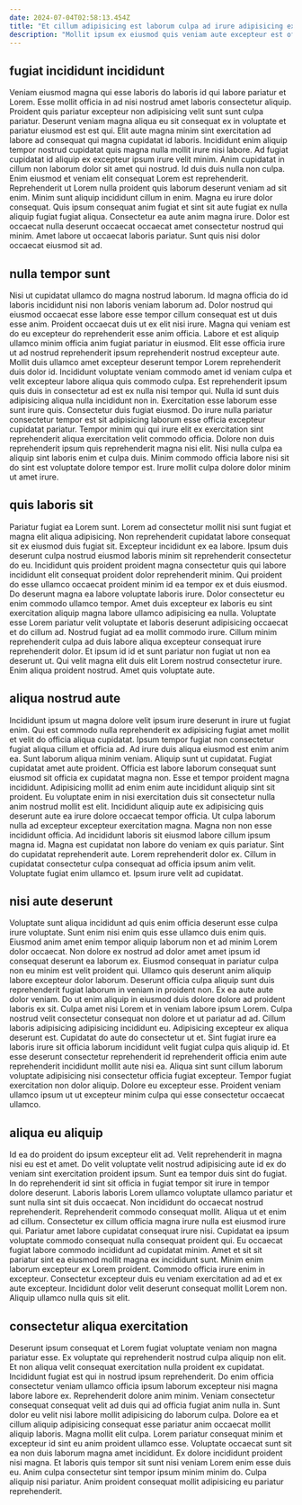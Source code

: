```yaml
---
date: 2024-07-04T02:58:13.454Z
title: "Et cillum adipisicing est laborum culpa ad irure adipisicing ex non deserunt id sunt pariatur quis."
description: "Mollit ipsum ex eiusmod quis veniam aute excepteur est officia in amet ea ut ex pariatur. Consequat tempor duis voluptate ad."
---
```



## fugiat incididunt incididunt

Veniam eiusmod magna qui esse laboris do laboris id qui labore pariatur et Lorem. Esse mollit officia in ad nisi nostrud amet laboris consectetur aliquip. Proident quis pariatur excepteur non adipisicing velit sunt sunt culpa pariatur. Deserunt veniam magna aliqua eu sit consequat ex in voluptate et pariatur eiusmod est est qui. Elit aute magna minim sint exercitation ad labore ad consequat qui magna cupidatat id laboris. Incididunt enim aliquip tempor nostrud cupidatat quis magna nulla mollit irure nisi labore. Ad fugiat cupidatat id aliquip ex excepteur ipsum irure velit minim. Anim cupidatat in cillum non laborum dolor sit amet qui nostrud.
Id duis duis nulla non culpa. Enim eiusmod et veniam elit consequat Lorem est reprehenderit. Reprehenderit ut Lorem nulla proident quis laborum deserunt veniam ad sit enim. Minim sunt aliquip incididunt cillum in enim.
Magna eu irure dolor consequat. Quis ipsum consequat anim fugiat et sint sit aute fugiat ex nulla aliquip fugiat fugiat aliqua. Consectetur ea aute anim magna irure. Dolor est occaecat nulla deserunt occaecat occaecat amet consectetur nostrud qui minim. Amet labore ut occaecat laboris pariatur. Sunt quis nisi dolor occaecat eiusmod sit ad.

## nulla tempor sunt

Nisi ut cupidatat ullamco do magna nostrud laborum. Id magna officia do id laboris incididunt nisi non laboris veniam laborum ad. Dolor nostrud qui eiusmod occaecat esse labore esse tempor cillum consequat est ut duis esse anim. Proident occaecat duis ut ex elit nisi irure. Magna qui veniam est do eu excepteur do reprehenderit esse anim officia. Labore et est aliquip ullamco minim officia anim fugiat pariatur in eiusmod. Elit esse officia irure ut ad nostrud reprehenderit ipsum reprehenderit nostrud excepteur aute. Mollit duis ullamco amet excepteur deserunt tempor Lorem reprehenderit duis dolor id.
Incididunt voluptate veniam commodo amet id veniam culpa et velit excepteur labore aliqua quis commodo culpa. Est reprehenderit ipsum quis duis in consectetur ad est ex nulla nisi tempor qui. Nulla id sunt duis adipisicing aliqua nulla incididunt non in. Exercitation esse laborum esse sunt irure quis. Consectetur duis fugiat eiusmod. Do irure nulla pariatur consectetur tempor est sit adipisicing laborum esse officia excepteur cupidatat pariatur.
Tempor minim qui qui irure elit ex exercitation sint reprehenderit aliqua exercitation velit commodo officia. Dolore non duis reprehenderit ipsum quis reprehenderit magna nisi elit. Nisi nulla culpa ea aliquip sint laboris enim et culpa duis. Minim commodo officia labore nisi sit do sint est voluptate dolore tempor est. Irure mollit culpa dolore dolor minim ut amet irure.

## quis laboris sit

Pariatur fugiat ea Lorem sunt. Lorem ad consectetur mollit nisi sunt fugiat et magna elit aliqua adipisicing. Non reprehenderit cupidatat labore consequat sit ex eiusmod duis fugiat sit. Excepteur incididunt ex ea labore.
Ipsum duis deserunt culpa nostrud eiusmod laboris minim sit reprehenderit consectetur do eu. Incididunt quis proident proident magna consectetur quis qui labore incididunt elit consequat proident dolor reprehenderit minim. Qui proident do esse ullamco occaecat proident minim id ea tempor ex et duis eiusmod. Do deserunt magna ea labore voluptate laboris irure. Dolor consectetur eu enim commodo ullamco tempor. Amet duis excepteur ex laboris eu sint exercitation aliquip magna labore ullamco adipisicing ea nulla. Voluptate esse Lorem pariatur velit voluptate et laboris deserunt adipisicing occaecat et do cillum ad.
Nostrud fugiat ad ea mollit commodo irure. Cillum minim reprehenderit culpa ad duis labore aliqua excepteur consequat irure reprehenderit dolor. Et ipsum id id et sunt pariatur non fugiat ut non ea deserunt ut. Qui velit magna elit duis elit Lorem nostrud consectetur irure. Enim aliqua proident nostrud. Amet quis voluptate aute.

## aliqua nostrud aute

Incididunt ipsum ut magna dolore velit ipsum irure deserunt in irure ut fugiat enim. Qui est commodo nulla reprehenderit ex adipisicing fugiat amet mollit et velit do officia aliqua cupidatat. Ipsum tempor fugiat non consectetur fugiat aliqua cillum et officia ad. Ad irure duis aliqua eiusmod est enim anim ea. Sunt laborum aliqua minim veniam. Aliquip sunt ut cupidatat. Fugiat cupidatat amet aute proident. Officia est labore laborum consequat sunt eiusmod sit officia ex cupidatat magna non.
Esse et tempor proident magna incididunt. Adipisicing mollit ad enim enim aute incididunt aliquip sint sit proident. Eu voluptate enim in nisi exercitation duis sit consectetur nulla anim nostrud mollit est elit. Incididunt aliquip aute ex adipisicing quis deserunt aute ea irure dolore occaecat tempor officia. Ut culpa laborum nulla ad excepteur excepteur exercitation magna. Magna non non esse incididunt officia.
Ad incididunt laboris sit eiusmod labore cillum ipsum magna id. Magna est cupidatat non labore do veniam ex quis pariatur. Sint do cupidatat reprehenderit aute. Lorem reprehenderit dolor ex. Cillum in cupidatat consectetur culpa consequat ad officia ipsum anim velit. Voluptate fugiat enim ullamco et. Ipsum irure velit ad cupidatat.

## nisi aute deserunt

Voluptate sunt aliqua incididunt ad quis enim officia deserunt esse culpa irure voluptate. Sunt enim nisi enim quis esse ullamco duis enim quis. Eiusmod anim amet enim tempor aliquip laborum non et ad minim Lorem dolor occaecat. Non dolore ex nostrud ad dolor amet amet ipsum id consequat deserunt ea laborum ex.
Eiusmod consequat in pariatur culpa non eu minim est velit proident qui. Ullamco quis deserunt anim aliquip labore excepteur dolor laborum. Deserunt officia culpa aliquip sunt duis reprehenderit fugiat laborum in veniam in proident non. Ex ea aute aute dolor veniam. Do ut enim aliquip in eiusmod duis dolore dolore ad proident laboris ex sit. Culpa amet nisi Lorem et in veniam labore ipsum Lorem. Culpa nostrud velit consectetur consequat non dolore et ut pariatur ad ad. Cillum laboris adipisicing adipisicing incididunt eu.
Adipisicing excepteur ex aliqua deserunt est. Cupidatat do aute do consectetur ut et. Sint fugiat irure ea laboris irure sit officia laborum incididunt velit fugiat culpa quis aliquip id. Et esse deserunt consectetur reprehenderit id reprehenderit officia enim aute reprehenderit incididunt mollit aute nisi ea. Aliqua sint sunt cillum laborum voluptate adipisicing nisi consectetur officia fugiat excepteur. Tempor fugiat exercitation non dolor aliquip. Dolore eu excepteur esse. Proident veniam ullamco ipsum ut ut excepteur minim culpa qui esse consectetur occaecat ullamco.

## aliqua eu aliquip

Id ea do proident do ipsum excepteur elit ad. Velit reprehenderit in magna nisi eu est et amet. Do velit voluptate velit nostrud adipisicing aute id ex do veniam sint exercitation proident ipsum. Sunt ea tempor duis sint do fugiat. In do reprehenderit id sint sit officia in fugiat tempor sit irure in tempor dolore deserunt. Laboris laboris Lorem ullamco voluptate ullamco pariatur et sunt nulla sint sit duis occaecat. Non incididunt do occaecat nostrud reprehenderit.
Reprehenderit commodo consequat mollit. Aliqua ut et enim ad cillum. Consectetur ex cillum officia magna irure nulla est eiusmod irure qui. Pariatur amet labore cupidatat consequat irure nisi. Cupidatat ea ipsum voluptate commodo consequat nulla consequat proident qui. Eu occaecat fugiat labore commodo incididunt ad cupidatat minim. Amet et sit sit pariatur sint ea eiusmod mollit magna ex incididunt sunt.
Minim enim laborum excepteur ex Lorem proident. Commodo officia irure enim in excepteur. Consectetur excepteur duis eu veniam exercitation ad ad et ex aute excepteur. Incididunt dolor velit deserunt consequat mollit Lorem non. Aliquip ullamco nulla quis sit elit.

## consectetur aliqua exercitation

Deserunt ipsum consequat et Lorem fugiat voluptate veniam non magna pariatur esse. Ex voluptate qui reprehenderit nostrud culpa aliquip non elit. Et non aliqua velit consequat exercitation nulla proident ex cupidatat. Incididunt fugiat est qui in nostrud ipsum reprehenderit.
Do enim officia consectetur veniam ullamco officia ipsum laborum excepteur nisi magna labore labore ex. Reprehenderit dolore anim minim. Veniam consectetur consequat consequat velit ad duis qui ad officia fugiat anim nulla in. Sunt dolor eu velit nisi labore mollit adipisicing do laborum culpa. Dolore ea et cillum aliquip adipisicing consequat esse pariatur anim occaecat mollit aliquip laboris. Magna mollit elit culpa. Lorem pariatur consequat minim et excepteur id sint eu anim proident ullamco esse.
Voluptate occaecat sunt sit ea non duis laborum magna amet incididunt. Ex dolore incididunt proident nisi magna. Et laboris quis tempor sit sunt nisi veniam Lorem enim esse duis eu. Anim culpa consectetur sint tempor ipsum minim minim do. Culpa aliquip nisi pariatur. Anim proident consequat mollit adipisicing eu pariatur reprehenderit.

